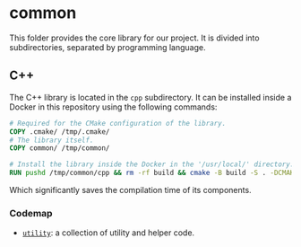 # common

This folder provides the core library for our project. It is divided into subdirectories, separated by programming language.

## C++

The C++ library is located in the `cpp` subdirectory. It can be installed inside a Docker in this repository using the following commands:

```dockerfile
# Required for the CMake configuration of the library.
COPY .cmake/ /tmp/.cmake/
# The library itself.
COPY common/ /tmp/common/

# Install the library inside the Docker in the '/usr/local/' directory.
RUN pushd /tmp/common/cpp && rm -rf build && cmake -B build -S . -DCMAKE_CXX_COMPILER=${CXX_COMPILER} && cmake --build build && cmake --install build && popd && rm -rf /tmp/.cmake/ /tmp/common/
```

Which significantly saves the compilation time of its components.

### Codemap

- [`utility`](cpp/robocin/utility/README.md): a collection of utility and helper code.
